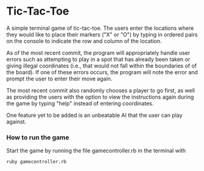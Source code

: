 # Tic-Tac-Toe

A simple terminal game of tic-tac-toe.  The users enter the locations where they would like to place their 
markers ("X" or "O") by typing in ordered pairs on the console to indicate the row and column of the 
location.  

As of the most recent commit, the program will appropriately handle user errors such as attempting to play
in a spot that has already been taken or giving illegal coordinates (i.e., that would not fall within the 
boundaries of of the board).  If one of these errors occurs, the program will note the error and prompt the 
user to enter their move again.

The most recent commit also randomly chooses a player to go first, as well as providing the users with the
option to view the instructions again during the game by typing "help" instead of entering coordinates.

One feature yet to be added is an unbeatable AI that the user can play against.

### How to run the game

Start the game by running the file gamecontroller.rb in the terminal with

`ruby gamecontroller.rb`
